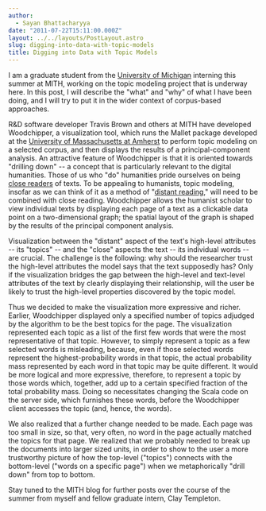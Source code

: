 ```yaml
---
author:
  - Sayan Bhattacharyya
date: "2011-07-22T15:11:00.000Z"
layout: ../../layouts/PostLayout.astro
slug: digging-into-data-with-topic-models
title: Digging into Data with Topic Models
---
```


I am a graduate student from the [University of Michigan](http://www.umich.edu/) interning this summer at MITH, working on the topic modeling project that is underway here. In this post, I will describe the "what" and "why" of what I have been doing, and I will try to put it in the wider context of corpus-based approaches.

R&D software developer Travis Brown and others at MITH have developed Woodchipper, a visualization tool, which runs the Mallet package developed at the [University of Massachusetts at Amherst](http://www.umass.edu/) to perform topic modeling on a selected corpus, and then displays the results of a principal-component analysis. An attractive feature of Woodchipper is that it is oriented towards "drilling down" -- a concept that is particularly relevant to the digital humanities. Those of us who "do" humanities pride ourselves on being [close readers](http://en.wikipedia.org/wiki/Close_reading) of texts. To be appealing to humanists, topic modeling, insofar as we can think of it as a method of "[distant reading](http://mikejohnduff.blogspot.com/2009/11/distant-reading.html)," will need to be combined with close reading. Woodchipper allows the humanist scholar to view individual texts by displaying each page of a text as a clickable data point on a two-dimensional graph; the spatial layout of the graph is shaped by the results of the principal component analysis.

Visualization between the "distant" aspect of the text's high-level attributes -- its "topics" -- and the "close" aspects the text -- its individual words -- are crucial. The challenge is the following: why should the researcher trust the high-level attributes the model says that the text supposedly has? Only if the visualization bridges the gap between the high-level and text-level attributes of the text by clearly displaying their relationship, will the user be likely to trust the high-level properties discovered by the topic model.

Thus we decided to make the visualization more expressive and richer. Earlier, Woodchipper displayed only a specified number of topics adjudged by the algorithm to be the best topics for the page. The visualization represented each topic as a list of the first few words that were the most representative of that topic. However, to simply represent a topic as a few selected words is misleading, because, even if those selected words represent the highest-probability words in that topic, the actual probability mass represented by each word in that topic may be quite different. It would be more logical and more expressive, therefore, to represent a topic by those words which, together, add up to a certain specified fraction of the total probability mass. Doing so necessitates changing the Scala code on the server side, which furnishes these words, before the Woodchipper client accesses the topic (and, hence, the words).

We also realized that a further change needed to be made. Each page was too small in size, so that, very often, no word in the page actually matched the topics for that page. We realized that we probably needed to break up the documents into larger sized units, in order to show to the user a more trustworthy picture of how the top-level ("topics") connects with the bottom-level ("words on a specific page") when we metaphorically "drill down" from top to bottom.

Stay tuned to the MITH blog for further posts over the course of the summer from myself and fellow graduate intern, Clay Templeton.
